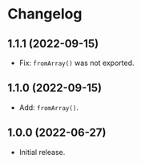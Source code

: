 # Changelog

## 1.1.1 (2022-09-15)

- Fix: `fromArray()` was not exported.

## 1.1.0 (2022-09-15)

- Add: `fromArray()`.

## 1.0.0 (2022-06-27)

- Initial release.
